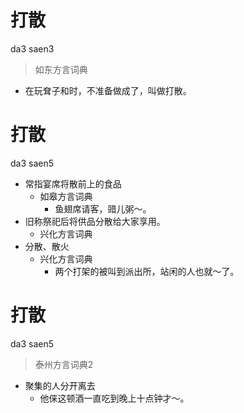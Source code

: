 # 打散
da3 saen3
> 如东方言词典
- 在玩耷子和时，不准备做成了，叫做打散。

# 打散
da3 saen5
+ 常指宴席将散前上的食品
  * 如皋方言词典
    - 鱼翅席请客，䜺儿粥～。
+ 旧称祭祀后将供品分散给大家享用。
  * 兴化方言词典
+ 分散、散火
  * 兴化方言词典
    - 两个打架的被叫到派出所，站闲的人也就～了。

# 打散
da3 saen5
> 泰州方言词典2
- 聚集的人分开离去
  - 他俫这顿酒一直吃到晚上十点钟才～。
